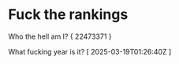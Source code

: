 # Fuck the rankings

Who the hell am I?
{ 22473371 }

What fucking year is it?
[ 2025-03-19T01:26:40Z ]
